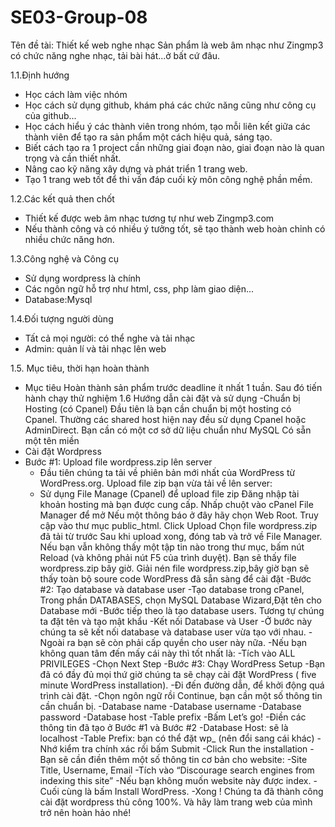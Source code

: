 # SE03-Group-08
Tên đề tài: Thiết kế web nghe nhạc 
Sản phẩm là web âm nhạc như Zingmp3 có chức năng nghe nhạc, tải bài hát...ở bất cứ đâu.

1.1.Định hướng
- Học cách làm việc nhóm
- Học cách sử dụng github, khám phá các chức năng cũng như công cụ của github...
- Học cách hiểu ý các thành viên trong nhóm, tạo mỗi liên kết giữa các thành viên để tạo ra sản phẩm một cách hiệu quả, sáng tạo.
- Biết cách tạo ra 1 project cần những giai đoạn nào, giai đoạn nào là quan trọng và cần thiết nhất.
- Nâng cao kỹ năng xây dựng và phát triển 1 trang web.
- Tạo 1 trang web tốt để thi vấn đáp cuối kỳ môn công nghệ phần mềm.


1.2.Các kết quả then chốt
- Thiết kế được web âm nhạc tương tự như web Zingmp3.com
- Nếu thành công và có nhiều ý tưởng tốt, sẽ tạo thành web hoàn chỉnh có nhiều chức năng hơn.



1.3.Công nghệ và Công cụ
- Sử dụng wordpress là chính
- Các ngôn ngữ hỗ trợ như html, css, php làm giao diện...
- Database:Mysql



1.4.Đối tượng người dùng
- Tất cả mọi người: có thể nghe và tải nhạc
- Admin: quản lí và tải nhạc lên web

1.5. Mục tiêu, thời hạn hoàn thành
- Mục tiêu Hoàn thành sản phẩm trước deadline ít nhất 1 tuần. Sau đó tiến hành chạy thử nghiệm
1.6 Hướng dẫn cài đặt và sử dụng
-Chuẩn bị Hosting (có Cpanel)
  Đầu tiên là bạn cần chuẩn bị một hosting có Cpanel.
  Thường các shared host hiện nay đều sử dụng Cpanel hoặc AdminDirect.
  Bạn cần có một cơ sở dữ liệu chuẩn như MySQL
  Có sẵn một tên miền
- Cài đặt Wordpress
- Bước #1: Upload file wordpress.zip lên server
   - Đầu tiên chúng ta tải về phiên bản mới nhất của WordPress từ WordPress.org.
   Upload file zip bạn vừa tải về lên server:
   - Sử dụng File Manage (Cpanel) để upload file zip
   Đăng nhập tài khoản hosting mà bạn được cung cấp.
   Nhấp chuột vào cPanel File Manager để mở
   Nếu một thông báo ở đây hãy chọn Web Root.
   Truy cập vào thư mục public_html. Click Upload
   Chọn file wordpress.zip đã tải từ trước
   Sau khi upload xong, đóng tab và trở về File Manager.
   Nếu bạn vẫn không thấy một tập tin nào trong thư mục, bấm nút Reload (và không phải nút F5 của trình duyệt). Bạn sẽ thấy file                wordpress.zip bây giờ.
   Giải nén file wordpress.zip,bây giờ bạn sẽ thấy toàn bộ soure code WordPress đã sẵn sàng để cài đặt
-Bước #2: Tạo database và database user
  -Tạo database trong cPanel, Trong phần DATABASES, chọn MySQL Database Wizard,Đặt tên cho Database mới
  -Bước tiếp theo là tạo database users. Tương tự chúng ta đặt tên và tạo mật khẩu
  -Kết nối Database và User
  -Ở bước này chúng ta sẽ kết nối database và database user vừa tạo với nhau.
  -Ngoài ra bạn sẽ còn phải cấp quyền cho user này nữa.
  -Nếu bạn không quan tâm đến mấy cái này thì tốt nhất là:
  -Tích vào ALL PRIVILEGES 
  -Chọn Next Step
-Bước #3: Chạy WordPress Setup
  -Bạn đã có đầy đủ mọi thứ giờ chúng ta sẽ chạy cài đặt WordPress ( five minute WordPress installation).
  -Đi đến đường dẫn, để khởi động quá trình cài đặt.
    -Chọn ngôn ngữ rồi Continue, bạn cần một số thông tin cần chuẩn bị.
        -Database name
        -Database username
        -Database password
        -Database host
        -Table prefix
      -Bấm Let’s go!
      -Điền các thông tin đã tạo ở Bước #1 và Bước #2
          -Database Host: sẽ là localhost
          -Table Prefix: bạn có thể đặt wp_ (nên đổi sang cái khác)
          -Nhớ kiểm tra chính xác rồi bấm Submit
      -Click Run the installation
      -Bạn sẽ cần điền thêm một số thông tin cơ bản cho website:
            -Site Title, Username, Email
            -Tích vào “Discourage search engines from indexing this site”
            -Nếu bạn không muốn website này được index.
            -Cuối cùng là bấm Install WordPress.
-Xong ! Chúng ta đã thành công cài đặt wordpress thủ công 100%. Và hãy làm trang web của mình trở nên hoàn hảo nhé! 
